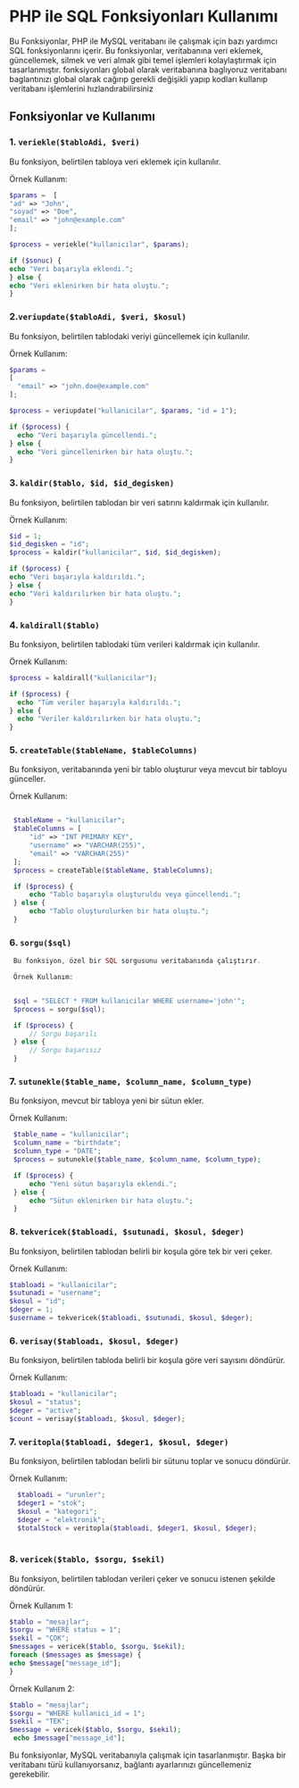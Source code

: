 # PHP ile SQL Fonksiyonları Kullanımı

Bu Fonksiyonlar, PHP ile MySQL veritabanı ile çalışmak için bazı yardımcı SQL fonksiyonlarını içerir. Bu fonksiyonlar, veritabanına veri eklemek, güncellemek, silmek ve veri almak gibi temel işlemleri kolaylaştırmak için tasarlanmıştır. fonksiyonları global olarak veritabanına baglıyoruz veritabanı baglantınızı global olarak cağırıp gerekli değişikli yapıp kodları kullanıp veritabanı işlemlerini hızlandırabilirsiniz

## Fonksiyonlar ve Kullanımı

### 1. `veriekle($tabloAdi, $veri)`

Bu fonksiyon, belirtilen tabloya veri eklemek için kullanılır.

Örnek Kullanım:
  ```php
$params =  [ 
  "ad" => "John", 
  "soyad" => "Doe", 
  "email" => "john@example.com"
];

$process = veriekle("kullanicilar", $params);

if ($sonuc) {
  echo "Veri başarıyla eklendi.";
} else {
  echo "Veri eklenirken bir hata oluştu.";
}
 ```

### 2.`veriupdate($tabloAdi, $veri, $kosul)`

Bu fonksiyon, belirtilen tablodaki veriyi güncellemek için kullanılır.

Örnek Kullanım:


```php
$params = 
[
  "email" => "john.doe@example.com"
];

$process = veriupdate("kullanicilar", $params, "id = 1");

if ($process) {
  echo "Veri başarıyla güncellendi.";
} else {
  echo "Veri güncellenirken bir hata oluştu.";
}
 ```


### 3. `kaldir($tablo, $id, $id_degisken)`

Bu fonksiyon, belirtilen tablodan bir veri satırını kaldırmak için kullanılır.

Örnek Kullanım:
  ```php
$id = 1; 
$id_degisken = "id";
$process = kaldir("kullanicilar", $id, $id_degisken);

if ($process) {
  echo "Veri başarıyla kaldırıldı.";
} else {
  echo "Veri kaldırılırken bir hata oluştu.";
}
 ```

### 4. `kaldirall($tablo)`

Bu fonksiyon, belirtilen tablodaki tüm verileri kaldırmak için kullanılır.

Örnek Kullanım:
```php
$process = kaldirall("kullanicilar");

if ($process) {
  echo "Tüm veriler başarıyla kaldırıldı.";
} else {
  echo "Veriler kaldırılırken bir hata oluştu.";
}
```

### 5. `createTable($tableName, $tableColumns)`

   Bu fonksiyon, veritabanında yeni bir tablo oluşturur veya mevcut bir tabloyu günceller.

   Örnek Kullanım:
   
  ```php

   $tableName = "kullanicilar"; 
   $tableColumns = [ 
       "id" => "INT PRIMARY KEY", 
       "username" => "VARCHAR(255)", 
       "email" => "VARCHAR(255)" 
   ];  
   $process = createTable($tableName, $tableColumns);

   if ($process) {
       echo "Tablo başarıyla oluşturuldu veya güncellendi.";
   } else {
       echo "Tablo oluşturulurken bir hata oluştu.";
   }
  ```

### 6. `sorgu($sql)`

  ```php
   Bu fonksiyon, özel bir SQL sorgusunu veritabanında çalıştırır.

   Örnek Kullanım:


   $sql = "SELECT * FROM kullanicilar WHERE username='john'";
   $process = sorgu($sql);

   if ($process) {
       // Sorgu başarılı
   } else {
       // Sorgu başarısız
   }
  ```

### 7. `sutunekle($table_name, $column_name, $column_type)`

   Bu fonksiyon, mevcut bir tabloya yeni bir sütun ekler.

   Örnek Kullanım:
   
  ```php
   $table_name = "kullanicilar";
   $column_name = "birthdate";
   $column_type = "DATE";
   $process = sutunekle($table_name, $column_name, $column_type);

   if ($process) {
       echo "Yeni sütun başarıyla eklendi.";
   } else {
       echo "Sütun eklenirken bir hata oluştu.";
   }
  ```


### 8. `tekvericek($tabloadi, $sutunadi, $kosul, $deger)`

   Bu fonksiyon, belirtilen tablodan belirli bir koşula göre tek bir veri çeker.

   Örnek Kullanım:

   ```php
   $tabloadi = "kullanicilar";
   $sutunadi = "username";
   $kosul = "id";
   $deger = 1;
   $username = tekvericek($tabloadi, $sutunadi, $kosul, $deger);
 ```

### 6. `verisay($tabloadı, $kosul, $deger)`

   Bu fonksiyon, belirtilen tabloda belirli bir koşula göre veri sayısını döndürür.

   Örnek Kullanım:

   ```php
   $tabloadı = "kullanicilar";
   $kosul = "status";
   $deger = "active";
   $count = verisay($tabloadı, $kosul, $deger);
   ```

### 7. `veritopla($tabloadi, $deger1, $kosul, $deger)`

   Bu fonksiyon, belirtilen tablodan belirli bir sütunu toplar ve sonucu döndürür.

   Örnek Kullanım:

 ```php
   $tabloadi = "urunler";
   $deger1 = "stok";
   $kosul = "kategori";
   $deger = "elektronik";
   $totalStock = veritopla($tabloadi, $deger1, $kosul, $deger);
   
   ```
### 8. `vericek($tablo, $sorgu, $sekil)`

   Bu fonksiyon, belirtilen tablodan verileri çeker ve sonucu istenen şekilde döndürür.

   Örnek Kullanım 1:

   ```php
   $tablo = "mesajlar";
   $sorgu = "WHERE status = 1";
   $sekil = "ÇOK";
   $messages = vericek($tablo, $sorgu, $sekil);
  foreach ($messages as $message) {
  echo $message["message_id"]; 
  }

   ```

   Örnek Kullanım 2:

   ```php
   $tablo = "mesajlar";
   $sorgu = "WHERE kullanici_id = 1";
   $sekil = "TEK";
   $message = vericek($tablo, $sorgu, $sekil);
    echo $message["message_id"];

   ```

 Bu fonksiyonlar, MySQL veritabanıyla çalışmak için tasarlanmıştır. Başka bir veritabanı türü kullanıyorsanız, bağlantı ayarlarınızı güncellemeniz gerekebilir.

